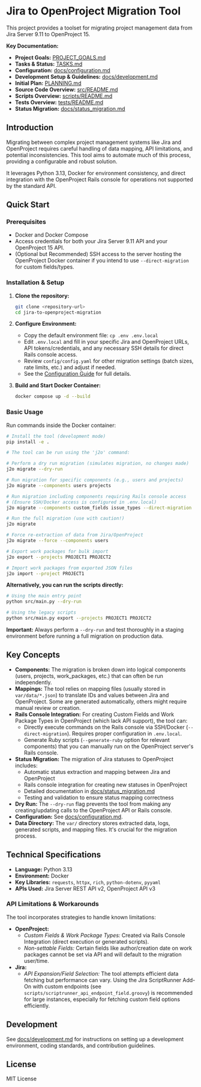 # Jira to OpenProject Migration Tool

This project provides a toolset for migrating project management data from Jira Server 9.11 to OpenProject 15.

**Key Documentation:**

*   **Project Goals:** [PROJECT_GOALS.md](PROJECT_GOALS.md)
*   **Tasks & Status:** [TASKS.md](TASKS.md)
*   **Configuration:** [docs/configuration.md](docs/configuration.md)
*   **Development Setup & Guidelines:** [docs/development.md](docs/development.md)
*   **Initial Plan:** [PLANNING.md](PLANNING.md)
*   **Source Code Overview:** [src/README.md](src/README.md)
*   **Scripts Overview:** [scripts/README.md](scripts/README.md)
*   **Tests Overview:** [tests/README.md](tests/README.md)
*   **Status Migration:** [docs/status_migration.md](docs/status_migration.md)

## Introduction

Migrating between complex project management systems like Jira and OpenProject requires careful handling of data mapping, API limitations, and potential inconsistencies. This tool aims to automate much of this process, providing a configurable and robust solution.

It leverages Python 3.13, Docker for environment consistency, and direct integration with the OpenProject Rails console for operations not supported by the standard API.

## Quick Start

### Prerequisites

*   Docker and Docker Compose
*   Access credentials for both your Jira Server 9.11 API and your OpenProject 15 API.
*   (Optional but Recommended) SSH access to the server hosting the OpenProject Docker container if you intend to use `--direct-migration` for custom fields/types.

### Installation & Setup

1.  **Clone the repository:**
    ```bash
    git clone <repository-url>
    cd jira-to-openproject-migration
    ```

2.  **Configure Environment:**
    *   Copy the default environment file: `cp .env .env.local`
    *   Edit `.env.local` and fill in your specific Jira and OpenProject URLs, API tokens/credentials, and any necessary SSH details for direct Rails console access.
    *   Review `config/config.yaml` for other migration settings (batch sizes, rate limits, etc.) and adjust if needed.
    *   See the [Configuration Guide](docs/configuration.md) for full details.

3.  **Build and Start Docker Container:**
    ```bash
    docker compose up -d --build
    ```

### Basic Usage

Run commands inside the Docker container:

```bash
# Install the tool (development mode)
pip install -e .

# The tool can be run using the 'j2o' command:

# Perform a dry run migration (simulates migration, no changes made)
j2o migrate --dry-run

# Run migration for specific components (e.g., users and projects)
j2o migrate --components users projects

# Run migration including components requiring Rails console access
# (Ensure SSH/Docker access is configured in .env.local)
j2o migrate --components custom_fields issue_types --direct-migration

# Run the full migration (use with caution!)
j2o migrate

# Force re-extraction of data from Jira/OpenProject
j2o migrate --force --components users

# Export work packages for bulk import
j2o export --projects PROJECT1 PROJECT2

# Import work packages from exported JSON files
j2o import --project PROJECT1
```

**Alternatively, you can run the scripts directly:**

```bash
# Using the main entry point
python src/main.py --dry-run

# Using the legacy scripts
python src/main.py export --projects PROJECT1 PROJECT2
```

**Important:** Always perform a `--dry-run` and test thoroughly in a staging environment before running a full migration on production data.

## Key Concepts

*   **Components:** The migration is broken down into logical components (users, projects, work_packages, etc.) that can often be run independently.
*   **Mappings:** The tool relies on mapping files (usually stored in `var/data/*.json`) to translate IDs and values between Jira and OpenProject. Some are generated automatically, others might require manual review or creation.
*   **Rails Console Integration:** For creating Custom Fields and Work Package Types in OpenProject (which lack API support), the tool can:
    *   Directly execute commands on the Rails console via SSH/Docker (`--direct-migration`). Requires proper configuration in `.env.local`.
    *   Generate Ruby scripts (`--generate-ruby` option for relevant components) that you can manually run on the OpenProject server's Rails console.
*   **Status Migration:** The migration of Jira statuses to OpenProject includes:
    *   Automatic status extraction and mapping between Jira and OpenProject
    *   Rails console integration for creating new statuses in OpenProject
    *   Detailed documentation in [docs/status_migration.md](docs/status_migration.md)
    *   Testing and validation to ensure status mapping correctness
*   **Dry Run:** The `--dry-run` flag prevents the tool from making any creating/updating calls to the OpenProject API or Rails console.
*   **Configuration:** See [docs/configuration.md](docs/configuration.md).
*   **Data Directory:** The `var/` directory stores extracted data, logs, generated scripts, and mapping files. It's crucial for the migration process.

## Technical Specifications

*   **Language:** Python 3.13
*   **Environment:** Docker
*   **Key Libraries:** `requests`, `httpx`, `rich`, `python-dotenv`, `pyyaml`
*   **APIs Used:** Jira Server REST API v2, OpenProject API v3

### API Limitations & Workarounds

The tool incorporates strategies to handle known limitations:

*   **OpenProject:**
    *   *Custom Fields & Work Package Types:* Created via Rails Console Integration (direct execution or generated scripts).
    *   *Non-settable Fields:* Certain fields like author/creation date on work packages cannot be set via API and will default to the migration user/time.
*   **Jira:**
    *   *API Expansion/Field Selection:* The tool attempts efficient data fetching but performance can vary. Using the Jira ScriptRunner Add-On with custom endpoints (see `scripts/scriptrunner_api_endpoint_field.groovy`) is recommended for large instances, especially for fetching custom field options efficiently.

## Development

See [docs/development.md](docs/development.md) for instructions on setting up a development environment, coding standards, and contribution guidelines.

## License

MIT License
